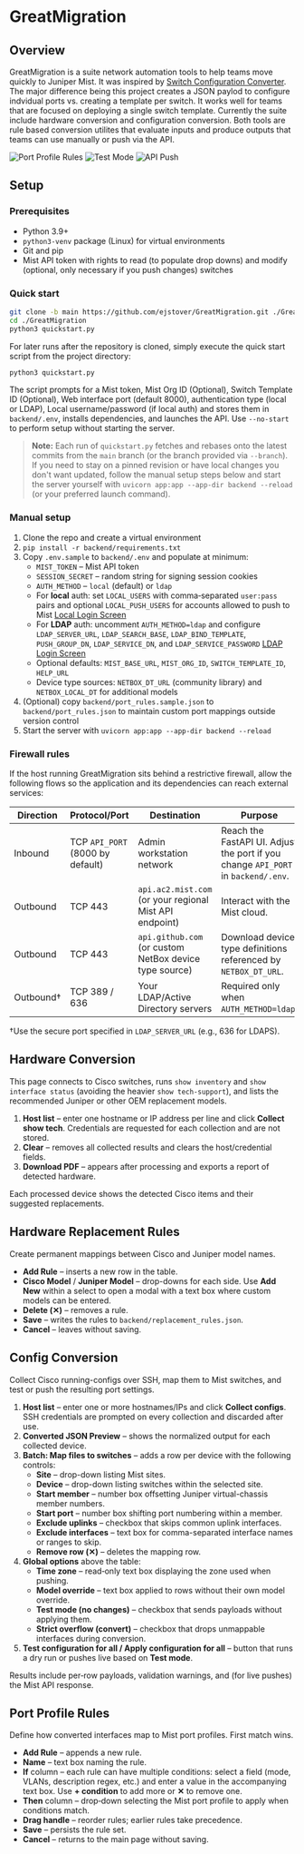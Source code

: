 # GreatMigration

## Overview

GreatMigration is a suite network automation tools to help teams move quickly to Juniper Mist. It was inspired by [Switch Configuration Converter](https://github.com/Mist-Automation-Programmability/mist_switch_converter). The major difference being this project creates a JSON paylod to configure indvidual ports vs. creating a template per switch. It works well for teams that are focused on deploying a single switch template. Currently the suite include hardware conversion and configuration conversion. Both tools are rule based conversion utilites that evaluate inputs and produce outputs that teams can use manually or push via the API. 

![Port Profile Rules](screenshots/rules.png?raw=true "Port Profile Rules")
![Test Mode](screenshots/test.png?raw=true "Test Mode")
![API Push](screenshots/push.png?raw=true "API Push")

## Setup

### Prerequisites

* Python 3.9+
* `python3-venv` package (Linux) for virtual environments
* Git and pip
* Mist API token with rights to read (to populate drop downs) and modify (optional, only necessary if you push changes) switches

### Quick start

```bash
git clone -b main https://github.com/ejstover/GreatMigration.git ./GreatMigration
cd ./GreatMigration
python3 quickstart.py
```

For later runs after the repository is cloned, simply execute the quick start script from the project directory:

```bash
python3 quickstart.py
```

The script prompts for a Mist token, Mist Org ID (Optional), Switch Template ID (Optional), Web interface port (default 8000), authentication type (local or LDAP), Local username/password (if local auth) and stores them in `backend/.env`, installs dependencies, and launches the API.  Use `--no-start` to perform setup without starting the server.

> **Note:** Each run of `quickstart.py` fetches and rebases onto the latest commits from the `main` branch (or the branch provided via `--branch`).  If you need to stay on a pinned revision or have local changes you don't want updated, follow the manual setup steps below and start the server yourself with `uvicorn app:app --app-dir backend --reload` (or your preferred launch command).

### Manual setup

1. Clone the repo and create a virtual environment
2. `pip install -r backend/requirements.txt`
3. Copy `.env.sample` to `backend/.env` and populate at minimum:
   * `MIST_TOKEN` – Mist API token
   * `SESSION_SECRET` – random string for signing session cookies
   * `AUTH_METHOD` – `local` (default) or `ldap`
   * For **local** auth: set `LOCAL_USERS` with comma‑separated `user:pass` pairs and optional `LOCAL_PUSH_USERS` for accounts allowed to push to Mist [Local Login Screen](screenshots/local.png)
   * For **LDAP** auth: uncomment `AUTH_METHOD=ldap` and configure `LDAP_SERVER_URL`, `LDAP_SEARCH_BASE`, `LDAP_BIND_TEMPLATE`, `PUSH_GROUP_DN`, `LDAP_SERVICE_DN`, and `LDAP_SERVICE_PASSWORD` [LDAP Login Screen](screenshots/ldap.png)
   * Optional defaults: `MIST_BASE_URL`, `MIST_ORG_ID`, `SWITCH_TEMPLATE_ID`, `HELP_URL`
   * Device type sources: `NETBOX_DT_URL` (community library) and `NETBOX_LOCAL_DT` for additional models
4. (Optional) copy `backend/port_rules.sample.json` to `backend/port_rules.json` to maintain custom port mappings outside version control
5. Start the server with `uvicorn app:app --app-dir backend --reload`

### Firewall rules

If the host running GreatMigration sits behind a restrictive firewall, allow the
following flows so the application and its dependencies can reach external
services:

| Direction | Protocol/Port | Destination | Purpose |
|-----------|---------------|-------------|---------|
| Inbound   | TCP `API_PORT` (8000 by default) | Admin workstation network | Reach the FastAPI UI. Adjust the port if you change `API_PORT` in `backend/.env`. |
| Outbound  | TCP 443 | `api.ac2.mist.com` (or your regional Mist API endpoint) | Interact with the Mist cloud. |
| Outbound  | TCP 443 | `api.github.com` (or custom NetBox device type source) | Download device type definitions referenced by `NETBOX_DT_URL`. |
| Outbound† | TCP 389 / 636 | Your LDAP/Active Directory servers | Required only when `AUTH_METHOD=ldap`. |

†Use the secure port specified in `LDAP_SERVER_URL` (e.g., 636 for LDAPS).

## Hardware Conversion

This page connects to Cisco switches, runs `show inventory` and `show interface status` (avoiding the heavier `show tech-support`), and lists the recommended Juniper or other OEM replacement models.

1. **Host list** – enter one hostname or IP address per line and click **Collect show tech**. Credentials are requested for each collection and are not stored.
2. **Clear** – removes all collected results and clears the host/credential fields.
3. **Download PDF** – appears after processing and exports a report of detected hardware.

Each processed device shows the detected Cisco items and their suggested replacements.

## Hardware Replacement Rules

Create permanent mappings between Cisco and Juniper model names.

* **Add Rule** – inserts a new row in the table.
* **Cisco Model** / **Juniper Model** – drop-downs for each side.  Use **Add New** within a select to open a modal with a text box where custom models can be entered.
* **Delete (✕)** – removes a rule.
* **Save** – writes the rules to `backend/replacement_rules.json`.
* **Cancel** – leaves without saving.

## Config Conversion

Collect Cisco running-configs over SSH, map them to Mist switches, and test or push the resulting port settings.

1. **Host list** – enter one or more hostnames/IPs and click **Collect configs**. SSH credentials are prompted on every collection and discarded after use.
2. **Converted JSON Preview** – shows the normalized output for each collected device.
3. **Batch: Map files to switches** – adds a row per device with the following controls:
   * **Site** – drop-down listing Mist sites.
   * **Device** – drop-down listing switches within the selected site.
   * **Start member** – number box offsetting Juniper virtual-chassis member numbers.
   * **Start port** – number box shifting port numbering within a member.
   * **Exclude uplinks** – checkbox that skips common uplink interfaces.
   * **Exclude interfaces** – text box for comma-separated interface names or ranges to skip.
   * **Remove row (✕)** – deletes the mapping row.
4. **Global options** above the table:
   * **Time zone** – read‑only text box displaying the zone used when pushing.
   * **Model override** – text box applied to rows without their own model override.
   * **Test mode (no changes)** – checkbox that sends payloads without applying them.
   * **Strict overflow (convert)** – checkbox that drops unmappable interfaces during conversion.
5. **Test configuration for all / Apply configuration for all** – button that runs a dry run or pushes live based on **Test mode**.

Results include per‑row payloads, validation warnings, and (for live pushes) the Mist API response.

## Port Profile Rules

Define how converted interfaces map to Mist port profiles. First match wins.

* **Add Rule** – appends a new rule.
* **Name** – text box naming the rule.
* **If** column – each rule can have multiple conditions: select a field (mode, VLANs, description regex, etc.) and enter a value in the accompanying text box.  Use **+ condition** to add more or **✕** to remove one.
* **Then** column – drop‑down selecting the Mist port profile to apply when conditions match.
* **Drag handle** – reorder rules; earlier rules take precedence.
* **Save** – persists the rule set.
* **Cancel** – returns to the main page without saving.


